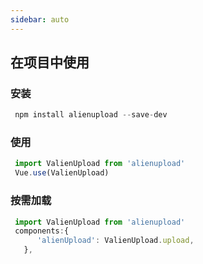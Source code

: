 ```yaml
---
sidebar: auto
---
```


## 在项目中使用

### 安装

```javascript
 npm install alienupload --save-dev

```

### 使用

```javascript
 import ValienUpload from 'alienupload'
 Vue.use(ValienUpload)

```

### 按需加载

```javascript
 import ValienUpload from 'alienupload'
 components:{
      'alienUpload': ValienUpload.upload,
   },

```

